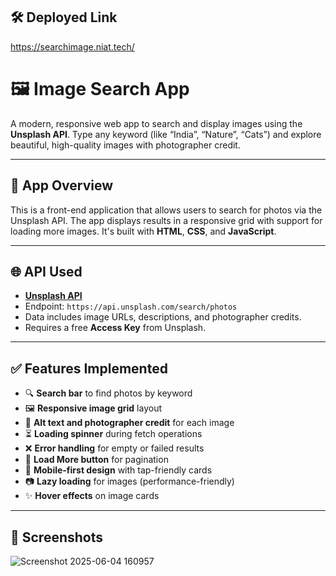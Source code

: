 ## 🛠️ Deployed Link
https://searchimage.niat.tech/
# 🖼️ Image Search App

A modern, responsive web app to search and display images using the **Unsplash API**. Type any keyword (like “India”, “Nature”, “Cats”) and explore beautiful, high-quality images with photographer credit.

---

## 📸 App Overview

This is a front-end application that allows users to search for photos via the Unsplash API. The app displays results in a responsive grid with support for loading more images. It's built with **HTML**, **CSS**, and **JavaScript**.

---

## 🌐 API Used

- **[Unsplash API](https://unsplash.com/developers)**
- Endpoint: `https://api.unsplash.com/search/photos`
- Data includes image URLs, descriptions, and photographer credits.
- Requires a free **Access Key** from Unsplash.

---

## ✅ Features Implemented

- 🔍 **Search bar** to find photos by keyword  
- 🖼️ **Responsive image grid** layout  
- 💬 **Alt text and photographer credit** for each image  
- ⏳ **Loading spinner** during fetch operations  
- ❌ **Error handling** for empty or failed results  
- 🔁 **Load More button** for pagination  
- 📱 **Mobile-first design** with tap-friendly cards  
- 📷 **Lazy loading** for images (performance-friendly)  
- ✨ **Hover effects** on image cards  

---
## 📸 Screenshots
![Screenshot 2025-06-04 160957](https://github.com/user-attachments/assets/5363a0d6-44c4-4a40-8e61-75393f28c8b0)
